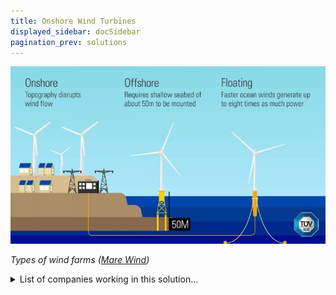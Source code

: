 ```yaml
---
title: Onshore Wind Turbines
displayed_sidebar: docSidebar
pagination_prev: solutions
---
```

![Wind farms, either onshore or offshore, can include floating turbines in deep sea areas.](/../static/img/onshore-wind-turbines.jpg)

*Types of wind farms ([Mare Wind](https://www.marewind.eu/news/wind-energy-basics/))*

<details>
        <summary>List of companies working in this solution...</summary>
         <em>Note: this is an experimental feature. Accuracy not guaranteed</em>
        <div>
            <ul>
             
                <li><a href="https://wepower.network">Wepower</a></li>
            
                <li><a href="https://sowitec.com/en/imprint">Sowitec</a></li>
            
                <li><a href="https://newwind.fr">New World Wind</a></li>
            
                <li><a href="https://energyvault.com">Energy Vault</a></li>
            
                <li><a href="https://geronimoenergy.com">Geronimo Energy</a></li>
            
                <li><a href="https://energysource.com">Energy Source Llc</a></li>
            
                <li><a href="https://nan">World Resources Institute - Climate Watch</a></li>
            
                <li><a href="https://www.greentechmedia.com/">Wood Mackenzie Global Energy Research</a></li>
            
                <li><a href="https://kingoenergy.com">Kingo</a></li>
            
                <li><a href="https://growing-underground.com">Growing Underground</a></li>
            
                <li><a href="https://www.siemensgamesa.com/en-int">Siemens Gamesa</a></li>
            
                <li><a href="https://semtive.com">Semtive</a></li>
            
                <li><a href="https://orsted.com/">Ørsted</a></li>
            
                <li><a href="https://powershop.com.au">Powershop</a></li>
            
                <li><a href="https://nan">Taiga Motors</a></li>
            
                <li><a href="https://nan">Fluxus Ventures</a></li>
            
                <li><a href="https://rippleenergy.com">Ripple Energy</a></li>
            
                <li><a href="https://sterblue.com">Sterblue</a></li>
            
            </ul>
        </div>
        </details>


:::company job openings
  #### [View open jobs in this Solution](https://climatebase.org/jobs?l=&q=&drawdown_solutions=Onshore+Wind+Turbines)
:::

## Overview

Recent breakthroughs in larger rotors and innovative designs have increased efficiency while reducing costs, aiding emission reduction.

## Progress Made

- Larger rotors and improved designs enhance efficiency and decrease energy production costs.

## Lessons Learned

- **Regulations:** Strong regulations incentivize efficient, eco-friendly turbine construction.
- **Community Involvement:** Open communication addresses concerns and informs stakeholders.
- **Learning from Experience:** Studying both successful and unsuccessful projects aids optimization.

## Challenges Ahead

- **High Upfront Costs:** Initial investments remain challenging.
- **Land Requirements:** Strategic siting is needed due to substantial land needs.
- **Maintenance Challenges:** Extreme weather conditions impact turbine durability.
- **Public Acceptance:** Visual and noise concerns can hinder widespread adoption.

## Progress Amid Challenges

- **Cost Reduction:** Costs have become significantly cheaper.